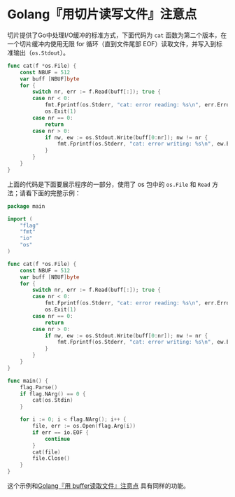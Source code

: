 # Golang『用切片读写文件』注意点

切片提供了Go中处理I/O缓冲的标准方式，下面代码为 `cat` 函数为第二个版本，在一个切片缓冲内使用无限 for 循环（直到文件尾部 EOF）读取文件，并写入到标准输出（`os.Stdout`）。

```go
func cat(f *os.File) {
	const NBUF = 512
	var buff [NBUF]byte
	for {
		switch nr, err := f.Read(buff[:]); true {
		case nr < 0:
			fmt.Fprintf(os.Stderr, "cat: error reading: %s\n", err.Error())
			os.Exit(1)
		case nr == 0:
			return
		case nr > 0:
			if nw, ew := os.Stdout.Write(buff[0:nr]); nw != nr {
				fmt.Fprintf(os.Stderr, "cat: error writing: %s\n", ew.Error())
			}
		}
	}
}
```

上面的代码是下面要展示程序的一部分，使用了 os 包中的 `os.File` 和 `Read` 方法；请看下面的完整示例：

```go
package main

import (
	"flag"
	"fmt"
	"io"
	"os"
)

func cat(f *os.File) {
	const NBUF = 512
	var buff [NBUF]byte
	for {
		switch nr, err := f.Read(buff[:]); true {
		case nr < 0:
			fmt.Fprintf(os.Stderr, "cat: error reading: %s\n", err.Error())
			os.Exit(1)
		case nr == 0:
			return
		case nr > 0:
			if nw, ew := os.Stdout.Write(buff[0:nr]); nw != nr {
				fmt.Fprintf(os.Stderr, "cat: error writing: %s\n", ew.Error())
			}
		}
	}
}

func main() {
	flag.Parse()
	if flag.NArg() == 0 {
		cat(os.Stdin)
	}

	for i := 0; i < flag.NArg(); i++ {
		file, err := os.Open(flag.Arg(i))
		if err == io.EOF {
			continue
		}
		cat(file)
		file.Close()
	}
}
``` 

这个示例和[Golang『用 buffer读取文件』注意点](https://github.com/wumoxi/written/blob/master/markdown/golang/notice/GolangUseBufferReadFile.md#golang%E7%94%A8-buffer%E8%AF%BB%E5%8F%96%E6%96%87%E4%BB%B6%E6%B3%A8%E6%84%8F%E7%82%B9) 具有同样的功能。
